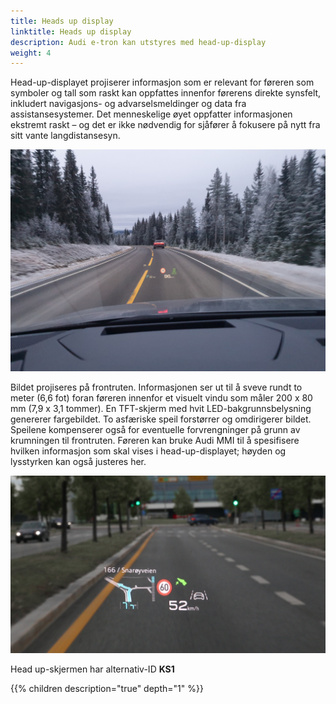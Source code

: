 ```yaml
---
title: Heads up display
linktitle: Heads up display
description: Audi e-tron kan utstyres med head-up-display
weight: 4
---
```


Head-up-displayet projiserer informasjon som er relevant for føreren som symboler og tall som raskt kan oppfattes innenfor førerens direkte synsfelt, inkludert navigasjons- og advarselsmeldinger og data fra assistansesystemer. Det menneskelige øyet oppfatter informasjonen ekstremt raskt – og det er ikke nødvendig for sjåfører å fokusere på nytt fra sitt vante langdistansesyn.

![Heads Up Display](headup.jpg "Heads up display på Audi e-tron")

Bildet projiseres på frontruten. Informasjonen ser ut til å sveve rundt to meter (6,6 fot) foran føreren innenfor et visuelt vindu som måler 200 x 80 mm (7,9 x 3,1 tommer). En TFT-skjerm med hvit LED-bakgrunnsbelysning genererer fargebildet. To asfæriske speil forstørrer og omdirigerer bildet. Speilene kompenserer også for eventuelle forvrengninger på grunn av krumningen til frontruten. Føreren kan bruke Audi MMI til å spesifisere hvilken informasjon som skal vises i head-up-displayet; høyden og lysstyrken kan også justeres her.

![Heads Up Display](headup2.jpg "Headup med ruteinformasjon og effektiv assistent som foreslår å bremse ned")

Head up-skjermen har alternativ-ID **KS1**

{{% children description="true" depth="1" %}}
